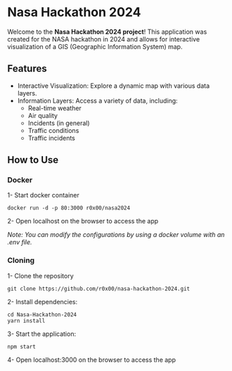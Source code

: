 # Nasa Hackathon 2024

Welcome to the **Nasa Hackathon 2024 project**! This application was created for the NASA hackathon in 2024 and allows for interactive visualization of a GIS (Geographic Information System) map.


## Features
- Interactive Visualization: Explore a dynamic map with various data layers.
- Information Layers: Access a variety of data, including:
  - Real-time weather
  - Air quality
  - Incidents (in general)
  - Traffic conditions
  - Traffic incidents

## How to Use

### Docker
1- Start docker container

```
docker run -d -p 80:3000 r0x00/nasa2024

```
2- Open localhost on the browser to access the app

*Note: You can modify the configurations by using a docker volume with an .env file.*

### Cloning

1- Clone the repository

```
git clone https://github.com/r0x00/nasa-hackathon-2024.git

```
2- Install dependencies:

```
cd Nasa-Hackathon-2024
yarn install
```
3- Start the application:

```
npm start
```
4- Open localhost:3000 on the browser to access the app
